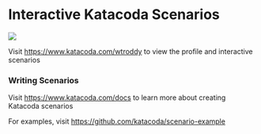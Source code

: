 # Interactive Katacoda Scenarios

[![](http://shields.katacoda.com/katacoda/wtroddy/count.svg)](https://www.katacoda.com/wtroddy "Get your profile on Katacoda.com")

Visit https://www.katacoda.com/wtroddy to view the profile and interactive scenarios

### Writing Scenarios
Visit https://www.katacoda.com/docs to learn more about creating Katacoda scenarios

For examples, visit https://github.com/katacoda/scenario-example
